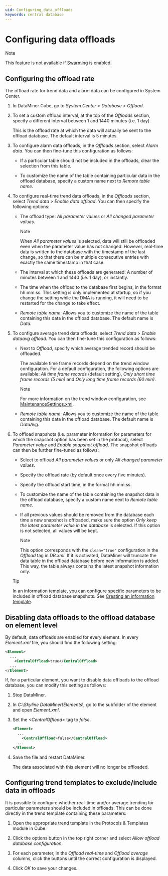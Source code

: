 ```yaml
---
uid: Configuring_data_offloads
keywords: central database
---
```


# Configuring data offloads

> [!NOTE]
> This feature is not available if [Swarming](xref:Swarming) is enabled.

## Configuring the offload rate

The offload rate for trend data and alarm data can be configured in System Center.

1. In DataMiner Cube, go to *System Center \>* *Database \> Offload*.

1. To set a custom offload interval, at the top of the *Offloads* section, specify a different interval between 1 and 1440 minutes (i.e. 1 day).

   This is the offload rate at which the data will actually be sent to the offload database. The default interval is 5 minutes.

1. To configure alarm data offloads, in the *Offloads* section, select *Alarm data*. You can then fine-tune this configuration as follows:

   - If a particular table should not be included in the offloads, clear the selection from this table.

   - To customize the name of the table containing particular data in the offload database, specify a custom name next to *Remote table name*.

1. To configure real-time trend data offloads, in the *Offloads* section, select *Trend data* > *Enable data offload*. You can then specify the following options:

   - The offload type: *All parameter values* or *All changed parameter values.*

     > [!NOTE]
     > When *All parameter values* is selected, data will still be offloaded even when the parameter value has not changed. However, real-time data is written to the database with the timestamp of the last change, so that there can be multiple consecutive entries with exactly the same timestamp in that case.

   - The interval at which these offloads are generated: A number of minutes between 1 and 1440 (i.e. 1 day), or instantly.

   - The time when the offload to the database first begins, in the format hh:mm:ss. This setting is only implemented at startup, so if you change the setting while the DMA is running, it will need to be restarted for the change to take effect.

   - *Remote table name*: Allows you to customize the name of the table containing this data in the offload database. The default name is *Data*.

1. To configure average trend data offloads, select *Trend data* > *Enable dataavg offload.* You can then fine-tune this configuration as follows:

   - Next to *Offload*, specify which average trended record should be offloaded.

     The available time frame records depend on the trend window configuration. For a default configuration, the following options are available: *All time frame records* (default setting), *Only short time frame records (5 min)* and *Only long time frame records (60 min)*.

     > [!NOTE]
     > For more information on the trend window configuration, see [MaintenanceSettings.xml](xref:MaintenanceSettings_xml).

   - *Remote table name*: Allows you to customize the name of the table containing this data in the offload database. The default name is *DataAvg*.

1. To offload snapshots (i.e. parameter information for parameters for which the snapshot option has been set in the protocol), select *Parameter value* and *Enable snapshot offload*. The snapshot offloads can then be further fine-tuned as follows:

   - Select to offload *All parameter values* or only *All changed parameter values*.

   - Specify the offload rate (by default once every five minutes).

   - Specify the offload start time, in the format hh:mm:ss.

   - To customize the name of the table containing the snapshot data in the offload database, specify a custom name next to *Remote table name*.

   - If all previous values should be removed from the database each time a new snapshot is offloaded, make sure the option *Only keep the latest parameter value in the database* is selected. If this option is not selected, all values will be kept.

     > [!NOTE]
     > This option corresponds with the `clean="true"` configuration in the *Offload* tag in *DB.xml*. If it is activated, DataMiner will truncate the data table in the offload database before new information is added. This way, the table always contains the latest snapshot information only.

   > [!TIP]
   > In an information template, you can configure specific parameters to be included in offload database snapshots. See [Creating an information template](xref:Creating_an_information_template).

## Disabling data offloads to the offload database on element level

By default, data offloads are enabled for every element. In every *Element.xml* file, you should find the following setting:

```xml
<Element>
  ...
    <CentralOffload>true</CentralOffload>
  ...
</Element>
```

If, for a particular element, you want to disable data offloads to the offload database, you can modify this setting as follows:

1. Stop DataMiner.

1. In *C:\\Skyline DataMiner\\Elements\\,* go to the subfolder of the element and open *Element.xml*.

1. Set the *\<CentralOffload>* tag to *false*.

   ```xml
   <Element>
     ...
       <CentralOffload>false</CentralOffload>
     ...
   </Element>
   ```

1. Save the file and restart DataMiner.

    The data associated with this element will no longer be offloaded.

## Configuring trend templates to exclude/include data in offloads

It is possible to configure whether real-time and/or average trending for particular parameters should be included in offloads. This can be done directly in the trend template containing these parameters:

1. Open the appropriate trend template in the Protocols & Templates module in Cube.

1. Click the options button in the top right corner and select *Allow offload database configuration*.

1. For each parameter, in the *Offload real-time* and *Offload average* columns, click the buttons until the correct configuration is displayed.

1. Click *OK* to save your changes.
